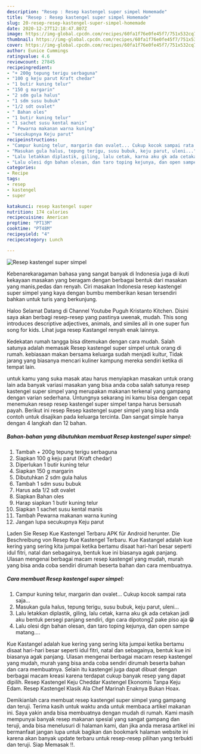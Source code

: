 ```yaml
---
description: "Resep : Resep kastengel super simpel Homemade"
title: "Resep : Resep kastengel super simpel Homemade"
slug: 20-resep-resep-kastengel-super-simpel-homemade
date: 2020-12-27T12:18:47.807Z
image: https://img-global.cpcdn.com/recipes/60fa1f76e0fe45f7/751x532cq70/resep-kastengel-super-simpel-foto-resep-utama.jpg
thumbnail: https://img-global.cpcdn.com/recipes/60fa1f76e0fe45f7/751x532cq70/resep-kastengel-super-simpel-foto-resep-utama.jpg
cover: https://img-global.cpcdn.com/recipes/60fa1f76e0fe45f7/751x532cq70/resep-kastengel-super-simpel-foto-resep-utama.jpg
author: Eunice Cummings
ratingvalue: 4.6
reviewcount: 27845
recipeingredient:
- "+ 200g tepung terigu serbaguna"
- "100 g keju parut Kraft chedar"
- "1 butir kuning telur"
- "150 g margarin"
- "2 sdm gula halus"
- "1 sdm susu bubuk"
- "1/2 sdt ovalet"
- " Bahan oles"
- "1 butir kuning telur"
- "1 sachet susu kental manis"
- " Pewarna makanan warna kuning"
- "secukupnya Keju parut"
recipeinstructions:
- "Campur kuning telur, margarin dan ovalet... Cukup kocok sampai rata saja..."
- "Masukan gula halus, tepung terigu, susu bubuk, keju parut, uleni..."
- "Lalu letakkan diplastik, giling, lalu cetak, karna aku gk ada cetakan jadi aku bentuk persegi panjang sendiri, dgn cara dipotong2 pake piso aja 😁"
- "Lalu olesi dgn bahan olesan, dan taro toping kejunya, dan open sampe matang...."
categories:
- Recipe
tags:
- resep
- kastengel
- super

katakunci: resep kastengel super 
nutrition: 174 calories
recipecuisine: American
preptime: "PT13M"
cooktime: "PT48M"
recipeyield: "4"
recipecategory: Lunch

---
```



![Resep kastengel super simpel](https://img-global.cpcdn.com/recipes/60fa1f76e0fe45f7/751x532cq70/resep-kastengel-super-simpel-foto-resep-utama.jpg)

Kebenarekaragaman bahasa yang sangat banyak di Indonesia juga di ikuti kekayaan masakan yang beragam dengan berbagai bentuk dari masakan yang manis,pedas dan renyah. Ciri masakan Indonesia resep kastengel super simpel yang kaya dengan bumbu memberikan kesan tersendiri bahkan untuk turis yang berkunjung.


Haloo Selamat Datang di Channel Youtube Puguh Kristanto Kitchen. Disini saya akan berbagi resep-resep yang pastinya uwenak, mudah. This song introduces descriptive adjectives, animals, and similes all in one super fun song for kids. Lihat juga resep Kastangel renyah enak lainnya.

Kedekatan rumah tangga bisa ditemukan dengan cara mudah. Salah satunya adalah memasak Resep kastengel super simpel untuk orang di rumah. kebiasaan makan bersama keluarga sudah menjadi kultur, Tidak jarang yang biasanya mencari kuliner kampung mereka sendiri ketika di tempat lain.

untuk kamu yang suka masak atau harus menyiapkan masakan untuk orang lain ada banyak variasi masakan yang bisa anda coba salah satunya resep kastengel super simpel yang merupakan makanan terkenal yang gampang dengan varian sederhana. Untungnya sekarang ini kamu bisa dengan cepat menemukan resep resep kastengel super simpel tanpa harus bersusah payah.
Berikut ini resep Resep kastengel super simpel yang bisa anda contoh untuk disajikan pada keluarga tercinta. Dan sangat simple hanya dengan 4 langkah dan 12 bahan.


<!--inarticleads1-->

##### Bahan-bahan yang dibutuhkan membuat Resep kastengel super simpel:

1. Tambah + 200g tepung terigu serbaguna
1. Siapkan 100 g keju parut (Kraft chedar)
1. Diperlukan 1 butir kuning telur
1. Siapkan 150 g margarin
1. Dibutuhkan 2 sdm gula halus
1. Tambah 1 sdm susu bubuk
1. Harus ada 1/2 sdt ovalet
1. Siapkan  Bahan oles
1. Harap siapkan 1 butir kuning telur
1. Siapkan 1 sachet susu kental manis
1. Tambah  Pewarna makanan warna kuning
1. Jangan lupa secukupnya Keju parut


Laden Sie Resep Kue Kastengel Terbaru APK für Android herunter. Die Beschreibung von Resep Kue Kastengel Terbaru. Kue Kastangel adalah kue kering yang sering kita jumpai ketika bertamu disaat hari-hari besar seperti idul fitri, natal dan sebagainya, bentuk kue ini biasanya agak panjang. Ulasan mengenai berbagai macam resep kastengel yang mudah, murah yang bisa anda coba sendiri dirumah beserta bahan dan cara membuatnya. 

<!--inarticleads2-->

##### Cara membuat  Resep kastengel super simpel:

1. Campur kuning telur, margarin dan ovalet... Cukup kocok sampai rata saja...
1. Masukan gula halus, tepung terigu, susu bubuk, keju parut, uleni...
1. Lalu letakkan diplastik, giling, lalu cetak, karna aku gk ada cetakan jadi aku bentuk persegi panjang sendiri, dgn cara dipotong2 pake piso aja 😁
1. Lalu olesi dgn bahan olesan, dan taro toping kejunya, dan open sampe matang....


Kue Kastangel adalah kue kering yang sering kita jumpai ketika bertamu disaat hari-hari besar seperti idul fitri, natal dan sebagainya, bentuk kue ini biasanya agak panjang. Ulasan mengenai berbagai macam resep kastengel yang mudah, murah yang bisa anda coba sendiri dirumah beserta bahan dan cara membuatnya. Selain itu kastengel juga dapat dibuat dengan berbagai macam kreasi karena terdapat cukup banyak resep yang dapat dipilih. Resep Kastengel Keju Cheddar Kastengel Ekonomis Tanpa Keju Edam. Resep Kastengel Klasik Ala Chef Marinah Enaknya Bukan Hoax. 

Demikianlah cara membuat resep kastengel super simpel yang gampang dan teruji. Terima kasih untuk waktu anda untuk membaca artikel makanan ini. Saya yakin anda bisa membuatnya dengan mudah di rumah. Kami masih mempunyai banyak resep makanan spesial yang sangat gampang dan teruji, anda bisa menelusuri di halaman kami, dan jika anda merasa artikel ini bermanfaat jangan lupa untuk bagikan dan bookmark halaman website ini karena akan banyak update terbaru untuk resep-resep pilihan yang terbukti dan teruji. Siap Memasak !!. 
